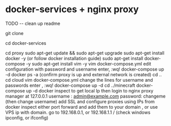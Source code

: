 # docker-services + nginx proxy



TODO -- clean up readme

git clone <repo>

cd docker-services

cd proxy
sudo apt-get update && sudo apt-get upgrade
sudo apt-get install docker -y (or follow docker installation guide)
sudo apt-get install docker-compose -y
sudo apt-get install vim -y
vim docker-compose.yml
edit configuration with password and username
enter, :wq!
docker-compose up -d
docker ps -a
(confirm proxy is up and external network is created)
cd ..
cd cloud
vim docker-compose.yml
change the lines for username and passwords
enter , :wq!
docker-compose up -d
cd ../minecraft
docker-compose up -d
docker inspect <container id> to get local Ip
then login to nginx proxy manager at 127.0.0.1
username : admin@example.com
password: changeme
(then change username)
add SSL and configure proxies using IPs from docker inspect 
either port forward and add them to your domain , or use VPS ip with domain. go to 192.168.0.1, or 192.168.1.1 / (check windows ipconfig, or ifconfig)
